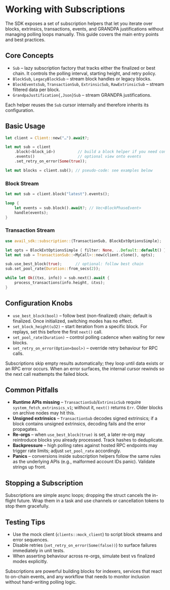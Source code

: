# Working with Subscriptions

The SDK exposes a set of subscription helpers that let you iterate over blocks,
extrinsics, transactions, events, and GRANDPA justifications without managing
polling loops manually. This guide covers the main entry points and best
practices.

## Core Concepts

- `Sub` – lazy subscription factory that tracks either the finalized or best
  chain. It controls the polling interval, starting height, and retry policy.
- `BlockSub`, `LegacyBlockSub` – stream block handles or legacy blocks.
- `BlockEventsSub`, `TransactionSub`, `ExtrinsicSub`, `RawExtrinsicSub` – stream
  filtered data per block.
- `GrandpaJustification{,Json}Sub` – stream GRANDPA justifications.

Each helper reuses the `Sub` cursor internally and therefore inherits its
configuration.

## Basic Usage

```rust
let client = Client::new("…").await?;

let mut sub = client
    .block(<block_id>)          // build a block helper if you need context
    .events()                   // optional view onto events
    .set_retry_on_error(Some(true));

let mut blocks = client.sub(); // pseudo-code: see examples below
```

### Block Stream

```rust
let mut sub = client.block("latest").events();

loop {
    let events = sub.block().await?; // Vec<BlockPhaseEvent>
    handle(events);
}
```

### Transaction Stream

```rust
use avail_sdk::subscription::{TransactionSub, BlockExtOptionsSimple};

let opts = BlockExtOptionsSimple { filter: None, ..Default::default() };
let mut sub = TransactionSub::<MyCall>::new(client.clone(), opts);

sub.use_best_block(true);      // optional: follow best chain
sub.set_pool_rate(Duration::from_secs(2));

while let Ok((txs, info)) = sub.next().await {
    process_transactions(info.height, &txs);
}
```

## Configuration Knobs

- `use_best_block(bool)` – follow best (non-finalized) chain; default is
  finalized. Once initialized, switching modes has no effect.
- `set_block_height(u32)` – start iteration from a specific block. For
  replays, set this before the first `next()` call.
- `set_pool_rate(Duration)` – control polling cadence when waiting for new
  blocks.
- `set_retry_on_error(Option<bool>)` – override retry behaviour for RPC calls.

Subscriptions skip empty results automatically; they loop until data exists or
an RPC error occurs. When an error surfaces, the internal cursor rewinds so the
next call reattempts the failed block.

## Common Pitfalls

- **Runtime APIs missing** – `TransactionSub`/`ExtrinsicSub` require
  `system_fetch_extrinsics_v1`; without it, `next()` returns `Err`. Older blocks
  on archive nodes may hit this.
- **Unsigned extrinsics** – `TransactionSub` decodes signed extrinsics; if a
  block contains unsigned extrinsics, decoding fails and the error propagates.
- **Re-orgs** – when `use_best_block(true)` is set, a later re-org may reintroduce
  blocks you already processed. Track hashes to deduplicate.
- **Backpressure** – high polling rates against hosted RPC endpoints may trigger
  rate limits; adjust `set_pool_rate` accordingly.
- **Panics** – conversions inside subscription helpers follow the same rules as
  the underlying APIs (e.g., malformed account IDs panic). Validate strings up
  front.

## Stopping a Subscription

Subscriptions are simple async loops; dropping the struct cancels the in-flight
future. Wrap them in a task and use channels or cancellation tokens to stop them
gracefully.

## Testing Tips

- Use the mock client (`clients::mock_client`) to script block streams and error
  sequences.
- Disable retries (`set_retry_on_error(Some(false))`) to surface failures
  immediately in unit tests.
- When asserting behaviour across re-orgs, simulate best vs finalized modes
  explicitly.

Subscriptions are powerful building blocks for indexers, services that react to
on-chain events, and any workflow that needs to monitor inclusion without
hand-writing polling logic.
